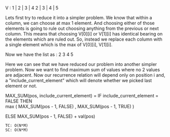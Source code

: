 V : 
1 |  2  |  3  | 4
2 |  3  |  4  | 5

Lets first try to reduce it into a simpler problem. 
We know that within a column, we can choose at max 1 element. 
And choosing either of those elements is going to rule out choosing anything from the previous or next column. 
This means that choosing V[0][i] or V[1][i] has identical bearing on the elements which are ruled out. 
So, instead we replace each column with a single element which is the max of V[0][i], V[1][i].

Now we have the list as : 
2 3 4 5

Here we can see that we have reduced our problem into another simpler problem.
Now we want to find maximum sum of values where no 2 values are adjacent. 
Now our recurrence relation will depend only on position i and,
 a "include_current_element" which will denote whether we picked last element or not.

MAX_SUM(pos, include_current_element) = 
IF include_current_element = FALSE THEN   
    max ( MAX_SUM(pos - 1, FALSE) , MAX_SUM(pos - 1, TRUE) )

ELSE
    MAX_SUM(pos - 1, FALSE) + val(pos) 


    
    TC: O(N*M)
    SC: O(N*M)